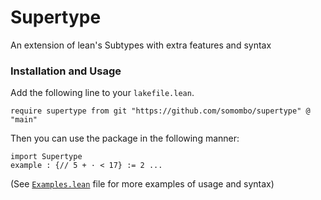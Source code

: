 # Supertype
An extension of lean's Subtypes with extra features and syntax

### Installation and Usage

Add the following line to your `lakefile.lean`.

```lean
require supertype from git "https://github.com/somombo/supertype" @ "main"
```

Then you can use the package in the following manner:

```lean
import Supertype
example : {// 5 + · < 17} := 2 ...
```

(See [`Examples.lean`](https://github.com/somombo/supertype/blob/main/Examples.lean) file for more examples of usage and syntax)